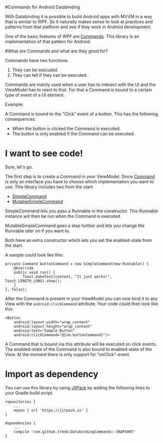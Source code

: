 #Commands for Android Databinding

With Databinding it is possible to build Android apps with MVVM in a way that is similar to WPF. So it naturally makes sense to look at practices and patterns from that platform and see if they work in Android development.

One of the basic features of WPF are [Commands](https://msdn.microsoft.com/en-us/library/ms752308(v=vs.110).aspx).
This library is an implementation of that pattern for Android.

#What are Commands and what are they good for?

Commands have two functions.

1. They can be executed.
2. They can tell if they can be executed.

Commands are mainly used when a user has to interact with the UI and the ViewModel has to react to that. For that a Command is bound to a certain type of event of a UI element.

Example:

A Command is bound to the "Click" event of a button. This has the following consequences:

- When the button is clicked the Command is executed.
- The button is only enabled if the Command can be executed.

# I want to see code!

Sure, let's go.

The first step is to create a Command in your ViewModel. Since [Command](https://github.com/trbnb/DatabindingCommands/blob/master/library/src/main/java/de/trbnb/databindingcommands/command/Command.java) is only an interface you have to choose which implementation you want to use. This library includes two from the start:
  - [SimpleCommand](https://github.com/trbnb/DatabindingCommands/blob/master/library/src/main/java/de/trbnb/databindingcommands/command/SimpleCommand.java)
  - [MutableSimpleCommand](https://github.com/trbnb/DatabindingCommands/blob/master/library/src/main/java/de/trbnb/databindingcommands/command/MutableSimpleCommand.java)

SimpleCommand lets you pass a Runnable in the constructor. This Runnable instance will then be run when the Command is executed.

MutableSimpleCommand goes a step further and lets you change the Runnable later on if you want to.

Both have an extra constructor which lets you set the enabled-state from the start.

A sample could look like this:

    private Command buttonCommand = new SimpleCommand(new Runnable() {
        @Override
        public void run() {
            Toast.makeText(context, "It just works!", Toast.LENGTH_LONG).show();
        }
    }, false);

After the Command is present in your ViewModel you can now bind it to any View with the `android:clickCommand` attribute. Your code could then look like this:

    <Button
        android:layout_width="wrap_content"
        android:layout_height="wrap_content"
        android:text="Sample Button"
        android:clickCommand="@{vm.buttonCommand}"/>

A Command that is bound via this attribute will be executed on click events. The enabled-state of the Command is also bound to enabled-state of the View. At the moment there is only support for "onClick"-event.

# Import as dependency

You can use this library by using [JitPack](https://jitpack.io/) by adding the following lines to your Gradle build script.

    repositories {
        ...
        maven { url 'https://jitpack.io' }
    }

    dependencies {
        ...
        compile 'com.github.trbnb:DatabindingCommands:-SNAPSHOT'
    }